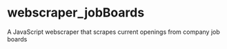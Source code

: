 # webscraper_jobBoards
A JavaScript webscraper that scrapes current openings from company job boards
